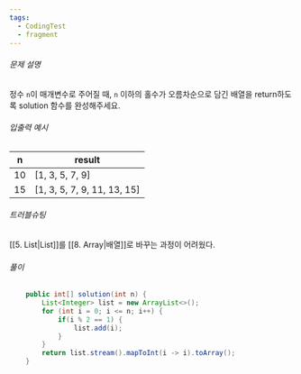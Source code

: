 ```yaml
---
tags:
  - CodingTest
  - fragment
---
```

###### 문제 설명
정수 `n`이 매개변수로 주어질 때, `n` 이하의 홀수가 오름차순으로 담긴 배열을 return하도록 solution 함수를 완성해주세요.
###### 입출력 예시
|n|result|
|---|---|
|10|[1, 3, 5, 7, 9]|
|15|[1, 3, 5, 7, 9, 11, 13, 15]|

###### 트러블슈팅
[[5. List|List]]를 [[8. Array|배열]]로 바꾸는 과정이 어려웠다.
###### 풀이
```java hl:8
    public int[] solution(int n) {
        List<Integer> list = new ArrayList<>();
        for (int i = 0; i <= n; i++) {
            if(i % 2 == 1) {
                list.add(i);
            }
        }
        return list.stream().mapToInt(i -> i).toArray();
    }
```


